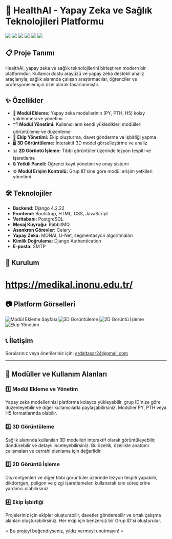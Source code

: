 # 🧠 HealthAI - Yapay Zeka ve Sağlık Teknolojileri Platformu

![](https://img.shields.io/badge/Django-4.2.22-green.svg)
![](https://img.shields.io/badge/Bootstrap-5-blue.svg)
![](https://img.shields.io/badge/PostgreSQL-Database-blue.svg)
![](https://img.shields.io/badge/Celery-5.3.4-brightgreen.svg)
![](https://img.shields.io/badge/RabbitMQ-Message%20Broker-orange.svg)
![](https://img.shields.io/badge/MONAI-AI%20Framework-red.svg)

## 📋 Proje Tanımı

HealthAI, yapay zeka ve sağlık teknolojilerini birleştiren modern bir platformdur. Kullanıcı dostu arayüzü ve yapay zeka destekli analiz araçlarıyla, sağlık alanında çalışan araştırmacılar, öğrenciler ve profesyoneller için özel olarak tasarlanmıştır.

## ✨ Özellikler

- 📂 **Modül Ekleme:** Yapay zeka modellerinin (PY, PTH, H5) kolay yüklenmesi ve yönetimi
- 🗂 **Modül Yönetimi:** Kullanıcıların kendi yükledikleri modülleri görüntüleme ve düzenleme
- 🤝 **Ekip Yönetimi:** Ekip oluşturma, davet gönderme ve işbirliği yapma
- 🖥️ **3D Görüntüleme:** İnteraktif 3D model görselleştirme ve analiz
- 📊 **2D Görüntü İşleme:** Tıbbi görüntüler üzerinde lezyon tespiti ve işaretleme
- 🔒 **Yetkili Paneli:** Öğrenci kayıt yönetimi ve onay sistemi
- ⚙️ **Modül Erişim Kontrolü:** Grup ID'sine göre modül erişim yetkileri yönetimi

## 🛠️ Teknolojiler

- **Backend:** Django 4.2.22
- **Frontend:** Bootstrap, HTML, CSS, JavaScript
- **Veritabanı:** PostgreSQL
- **Mesaj Kuyruğu:** RabbitMQ
- **Asenkron Görevler:** Celery
- **Yapay Zeka:** MONAI, U-Net, segmentasyon algoritmaları
- **Kimlik Doğrulama:** Django Authentication
- **E-posta:** SMTP

## 🚀 Kurulum

 # https://medikal.inonu.edu.tr/
 
## 📷 Platform Görselleri

![Modül Ekleme Sayfası](static/images/module_upload.png)
![3D Görüntüleme](static/images/3d_viewer.png)
![2D Görüntü İşleme](static/images/2d_processing.png)
![Ekip Yönetimi](static/images/team_management.png)


## 📞 İletişim

Sorularınız veya önerileriniz için: [erdaltasar24@gmail.com](mailto:erdaltasar24@gmail.com)

---

## 🧪 Modüller ve Kullanım Alanları

### 1️⃣ Modül Ekleme ve Yönetim

Yapay zeka modellerinizi platforma kolayca yükleyebilir, grup ID'nize göre düzenleyebilir ve diğer kullanıcılarla paylaşabilirsiniz. Modüller PY, PTH veya H5 formatlarında olabilir.

### 2️⃣ 3D Görüntüleme

Sağlık alanında kullanılan 3D modelleri interaktif olarak görüntüleyebilir, döndürebilir ve detaylı inceleyebilirsiniz. Bu özellik, özellikle anatomi çalışmaları ve cerrahi planlama için değerlidir.

### 3️⃣ 2D Görüntü İşleme

Diş röntgenleri ve diğer tıbbi görüntüler üzerinde lezyon tespiti yapabilir, dikdörtgen, poligon ve çizgi işaretlemeleri kullanarak tanı süreçlerine yardımcı olabilirsiniz.

### 4️⃣ Ekip İşbirliği

Projeleriniz için ekipler oluşturabilir, davetler gönderebilir ve ortak çalışma alanları oluşturabilirsiniz. Her ekip için benzersiz bir Grup ID'si oluşturulur.

⭐ Bu projeyi beğendiyseniz, yıldız vermeyi unutmayın! ⭐
